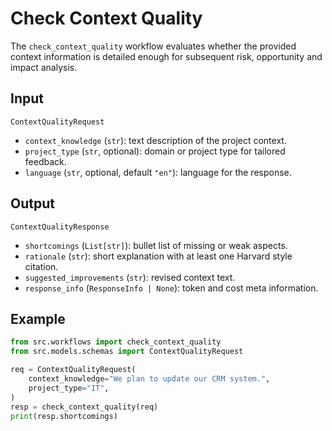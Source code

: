 # Check Context Quality

The `check_context_quality` workflow evaluates whether the provided context information is detailed enough for subsequent risk, opportunity and impact analysis.

## Input

`ContextQualityRequest`
- `context_knowledge` (`str`): text description of the project context.
- `project_type` (`str`, optional): domain or project type for tailored feedback.
- `language` (`str`, optional, default `"en"`): language for the response.

## Output

`ContextQualityResponse`
- `shortcomings` (`List[str]`): bullet list of missing or weak aspects.
- `rationale` (`str`): short explanation with at least one Harvard style citation.
- `suggested_improvements` (`str`): revised context text.
- `response_info` (`ResponseInfo | None`): token and cost meta information.

## Example

```python
from src.workflows import check_context_quality
from src.models.schemas import ContextQualityRequest

req = ContextQualityRequest(
    context_knowledge="We plan to update our CRM system.",
    project_type="IT",
)
resp = check_context_quality(req)
print(resp.shortcomings)
```
